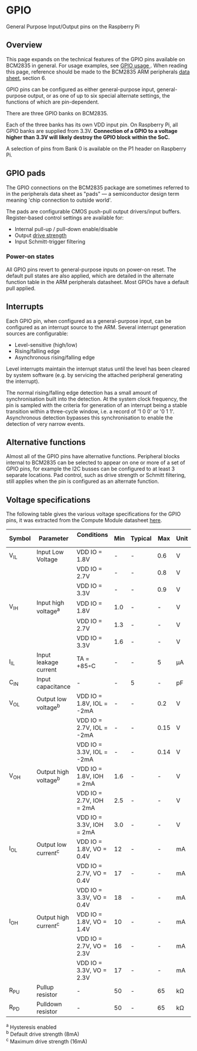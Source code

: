 # GPIO

General Purpose Input/Output pins on the Raspberry Pi

## Overview

This page expands on the technical features of the GPIO pins available on BCM2835 in general. For usage examples, see [GPIO usage ](../../../usage/gpio/README.md). When reading this page, reference should be made to the BCM2835 ARM peripherals [data sheet](../bcm2835/README.md), section 6.

GPIO pins can be configured as either general-purpose input, general-purpose output, or as one of up to six special alternate settings, the functions of which are pin-dependent.

There are three GPIO banks on BCM2835.

Each of the three banks has its own VDD input pin. On Raspberry Pi, all GPIO banks are supplied from 3.3V. **Connection of a GPIO to a voltage higher than 3.3V will likely destroy the GPIO block within the SoC.**

A selection of pins from Bank 0 is available on the P1 header on Raspberry Pi.

## GPIO pads

The GPIO connections on the BCM2835 package are sometimes referred to in the peripherals data sheet as "pads" — a semiconductor design term meaning 'chip connection to outside world'.

The pads are configurable CMOS push-pull output drivers/input buffers. Register-based control settings are available for:

- Internal pull-up / pull-down enable/disable
- Output [drive strength](gpio_pads_control.md)
- Input Schmitt-trigger filtering

### Power-on states

All GPIO pins revert to general-purpose inputs on power-on reset. The default pull states are also applied, which are detailed in the alternate function table in the ARM peripherals datasheet. Most GPIOs have a default pull applied.

## Interrupts

Each GPIO pin, when configured as a general-purpose input, can be configured as an interrupt source to the ARM. Several interrupt generation sources are configurable:

- Level-sensitive (high/low)
- Rising/falling edge
- Asynchronous rising/falling edge

Level interrupts maintain the interrupt status until the level has been cleared by system software (e.g. by servicing the attached peripheral generating the interrupt).

The normal rising/falling edge detection has a small amount of synchronisation built into the detection. At the system clock frequency, the pin is sampled with the criteria for generation of an interrupt being a stable transition within a three-cycle window, i.e. a record of '1 0 0' or '0 1 1'. Asynchronous detection bypasses this synchronisation to enable the detection of very narrow events.

## Alternative functions

Almost all of the GPIO pins have alternative functions. Peripheral blocks internal to BCM2835 can be selected to appear on one or more of a set of GPIO pins, for example the I2C busses can be configured to at least 3 separate locations. Pad control, such as drive strength or Schmitt filtering, still applies when the pin is configured as an alternate function.

## Voltage specifications

The following table gives the various voltage specifications for the GPIO pins, it was extracted from the Compute Module datasheet [here](../../computemodule/datasheet.md).

| Symbol | Parameter | Conditions &emsp;| Min | Typical | Max | Unit |
|--------|-----------|------------|------|---------|------|------|
|V<sub>IL</sub>|Input Low Voltage | VDD IO = 1.8V | - | - |0.6  | V |
| | | VDD IO = 2.7V | - | - | 0.8 | V |
| | | VDD IO = 3.3V | - | - | 0.9 | V |
|V<sub>IH</sub>| Input high voltage<sup>a</sup> | VDD IO = 1.8V | 1.0 | - | - | V |
| | | VDD IO = 2.7V | 1.3 | - | - | V |
| | |VDD IO = 3.3V | 1.6 | - | - | V |
|I<sub>IL</sub>| Input leakage current | TA = +85◦C | - | - | 5 | µA |
|C<sub>IN</sub>| Input capacitance | - | - | 5 | - | pF |
|V<sub>OL</sub>| Output low voltage<sup>b</sup> | VDD IO = 1.8V, IOL = -2mA | - | - | 0.2 | V |
| | | VDD IO = 2.7V, IOL = -2mA | - | - | 0.15 | V |
| | | VDD IO = 3.3V, IOL = -2mA | - | - | 0.14 | V |
|V<sub>OH</sub>| Output high voltage<sup>b</sup> | VDD IO = 1.8V, IOH = 2mA | 1.6 | - | - | V |
| | | VDD IO = 2.7V, IOH = 2mA | 2.5 | - | - | V |
| | | VDD IO = 3.3V, IOH = 2mA | 3.0 | - | - | V |
|I<sub>OL</sub>| Output low current<sup>c</sup> | VDD IO = 1.8V, VO = 0.4V | 12 | - | - | mA |
| | | VDD IO = 2.7V, VO = 0.4V | 17 | - | - | mA |
| | | VDD IO = 3.3V, VO = 0.4V | 18 | - | - | mA | 
|I<sub>OH</sub>| Output high current<sup>c</sup> | VDD IO = 1.8V, VO = 1.4V | 10 | - | - | mA | 
| | | VDD IO = 2.7V, VO = 2.3V | 16 | - | - | mA | 
| | | VDD IO = 3.3V, VO = 2.3V | 17 | - | - | mA | 
| R<sub>PU</sub> | Pullup resistor | - | 50 | - | 65 | kΩ |
| R<sub>PD</sub> | Pulldown resistor | - | 50 | - |65 | kΩ | 

<sup>a</sup> Hysteresis enabled  
<sup>b</sup> Default drive strength (8mA)  
<sup>c</sup> Maximum drive strength (16mA)
